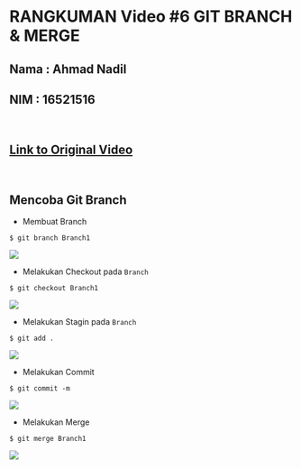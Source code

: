 # RANGKUMAN Video #6 GIT BRANCH & MERGE

## Nama : Ahmad Nadil
## NIM  : 16521516

<p>&nbsp;</p>

## [Link to Original Video](https://www.youtube.com/watch?v=EGl7KxVOyNs&list=PPSV)

<p>&nbsp;</p>

## Mencoba Git Branch
- Membuat Branch
```
$ git branch Branch1
```

![](https://cdn.discordapp.com/attachments/940989834779037716/941380061175623750/unknown.png)

- Melakukan Checkout pada `Branch`

```
$ git checkout Branch1
```

![](https://cdn.discordapp.com/attachments/940989834779037716/941380430916120596/unknown.png)

- Melakukan Stagin pada `Branch`
```
$ git add .
```

![](https://cdn.discordapp.com/attachments/940989834779037716/941381176864702594/unknown.png)

- Melakukan Commit
```
$ git commit -m
```

![](https://cdn.discordapp.com/attachments/940989834779037716/941381491169058846/unknown.png)

- Melakukan Merge
```
$ git merge Branch1
```

![](https://cdn.discordapp.com/attachments/940989834779037716/941382153583853618/unknown.png)